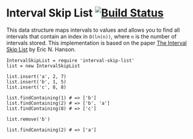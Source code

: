 # Interval Skip List [![Build Status](https://travis-ci.org/atom/interval-skip-list.png)](https://travis-ci.org/atom/interval-skip-list)

This data structure maps intervals to values and allows you to find all
intervals that contain an index in `O(ln(n))`, where `n` is the number of
intervals stored. This implementation is based on the paper
[The Interval Skip List](https://www.cise.ufl.edu/tr/DOC/REP-1992-45.pdf) by
Eric N. Hanson.

```coffee-script
IntervalSkipList = require 'interval-skip-list'
list = new IntervalSkipList

list.insert('a', 2, 7)
list.insert('b', 1, 5)
list.insert('c', 8, 8)

list.findContaining(1) # => ['b']
list.findContaining(2) # => ['b', 'a']
list.findContaining(8) # => ['c']

list.remove('b')

list.findContaining(2) # => ['a']
```
